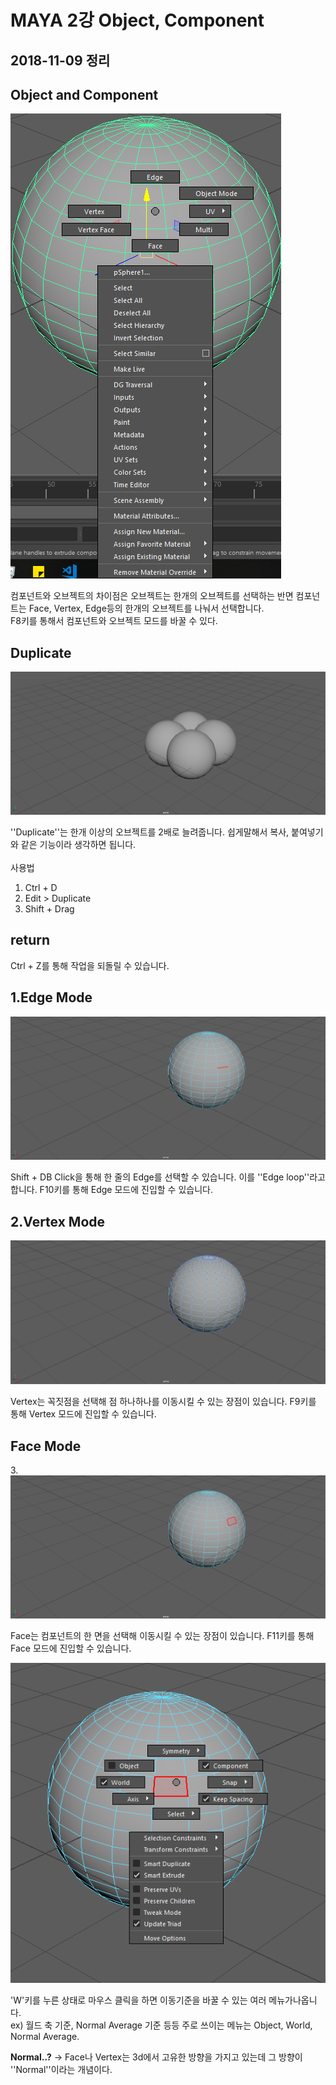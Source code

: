 MAYA 2강 Object, Component
==========================
2018-11-09 정리
--------------

**Object and Component**
------------------------


![how to select Object and Component](image\6.png)


컴포넌트와 오브젝트의 차이점은 오브젝트는 한개의 오브젝트를 선택하는 반면 컴포넌트는 Face, Vertex, Edge등의 한개의 오브젝트를 나눠서 선택합니다.<br>
F8키를 통해서 컴포넌트와 오브젝트 모드를 바꿀 수 있다.


**Duplicate**
--------------


![Duplicate](image\7.png)


''Duplicate''는 한개 이상의 오브젝트를 2배로 늘려줍니다. 쉽게말해서 복사, 붙여넣기와 같은 기능이라 생각하면 됩니다.<br><br>
사용법

1.  Ctrl + D
2.  Edit > Duplicate
3.  Shift + Drag


**return**
----------

Ctrl + Z를 통해 작업을 되돌릴 수 있습니다.


1.**Edge Mode**
-------------


![Edge Mode](image\8.png)


Shift + DB Click을 통해 한 줄의 Edge를 선택할 수 있습니다. 이를 ''Edge loop''라고 합니다. F10키를 통해 Edge 모드에 진입할 수 있습니다.


2.**Vertex Mode**
---------------


![Vertex Mode](image\9.png)


Vertex는 꼭짓점을 선택해 점 하나하나를 이동시킬 수 있는 장점이 있습니다. F9키를 통해 Vertex 모드에 진입할 수 있습니다.


**Face Mode**
-------------


3.![Face Mode](image\10.png)


Face는 컴포넌트의 한 면을 선택해 이동시킬 수 있는 장점이 있습니다. F11키를 통해 Face 모드에 진입할 수 있습니다.<br>


![](image\11.png)

'W'키를 누른 상태로 마우스 클릭을 하면 이동기준을 바꿀 수 있는 여러 메뉴가나옵니다.<br>
ex) 월드 축 기준, Normal Average 기준 등등 주로 쓰이는 메뉴는 Object, World, Normal Average.

**Normal..?**
-> Face나 Vertex는 3d에서 고유한 방향을 가지고 있는데 그 방향이 ''Normal''이라는 개념이다.